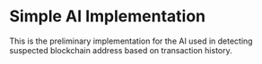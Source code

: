 Simple AI Implementation
========================

This is the preliminary implementation for the AI used in detecting suspected
blockchain address based on transaction history.

